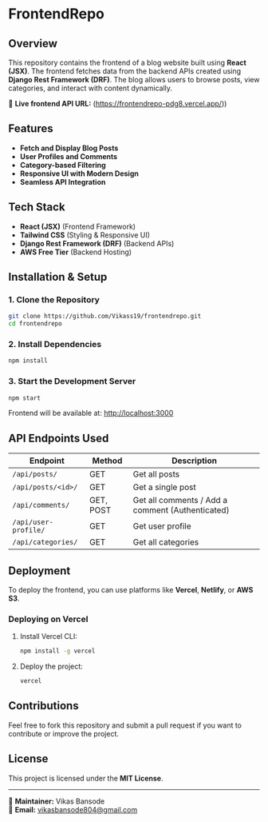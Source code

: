 # FrontendRepo

## Overview
This repository contains the frontend of a blog website built using **React (JSX)**. The frontend fetches data from the backend APIs created using **Django Rest Framework (DRF)**. The blog allows users to browse posts, view categories, and interact with content dynamically.

🔗 **Live frontend API URL:** (https://frontendrepo-pdg8.vercel.app/))

## Features
- **Fetch and Display Blog Posts**
- **User Profiles and Comments**
- **Category-based Filtering**
- **Responsive UI with Modern Design**
- **Seamless API Integration**

## Tech Stack
- **React (JSX)** (Frontend Framework)
- **Tailwind CSS** (Styling & Responsive UI)
- **Django Rest Framework (DRF)** (Backend APIs)
- **AWS Free Tier** (Backend Hosting)

## Installation & Setup
### 1. Clone the Repository
```bash
git clone https://github.com/Vikass19/frontendrepo.git
cd frontendrepo
```

### 2. Install Dependencies
```bash
npm install
```

### 3. Start the Development Server
```bash
npm start
```
Frontend will be available at: [http://localhost:3000](http://localhost:3000)

## API Endpoints Used
| Endpoint | Method | Description |
|----------|--------|-------------|
| `/api/posts/` | GET | Get all posts |
| `/api/posts/<id>/` | GET | Get a single post |
| `/api/comments/` | GET, POST | Get all comments / Add a comment (Authenticated) |
| `/api/user-profile/` | GET | Get user profile |
| `/api/categories/` | GET | Get all categories |

## Deployment
To deploy the frontend, you can use platforms like **Vercel**, **Netlify**, or **AWS S3**.

### Deploying on Vercel
1. Install Vercel CLI:
   ```bash
   npm install -g vercel
   ```
2. Deploy the project:
   ```bash
   vercel
   ```

## Contributions
Feel free to fork this repository and submit a pull request if you want to contribute or improve the project.

## License
This project is licensed under the **MIT License**.

---

📌 **Maintainer:** Vikas Bansode  
📧 **Email:** vikasbansode804@gmail.com

